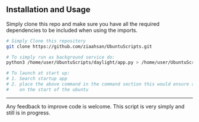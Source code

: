 ## Installation and Usage

Simply clone this repo and make sure you have all the required dependencies to be included
when using the imports.

```bash
# Simply Clone this repository
git clone https://github.com/ziaahsan/UbuntuScripts.git

# To simply run as background service do:
python3 /home/user/UbuntuScripts/daylight/app.py > /home/user/UbuntuScripts/daylight/log/stdout.txt 2> /home/user/UbuntuScripts/daylight/log/stderr.txt &

# To launch at start up:
# 1. Search startup app
# 2. place the above command in the command section this would ensure application runs
#    on the start of the ubuntu
```
---

Any feedback to improve code is welcome.
This script is very simply and still is in progress.
